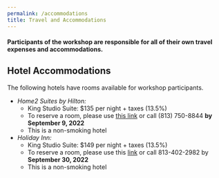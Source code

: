 ```yaml
---
permalink: /accommodations
title: Travel and Accommodations
---
```


#### Participants of the workshop are responsible for all of their own travel expenses and accommodations.

## Hotel Accommodations

The following hotels have rooms available for workshop participants.

  - _Home2 Suites by Hilton:_ 
    - King Studio Suite: $135 per night + taxes (13.5%) 
    - To reserve a room, please use [this link](https://www.hilton.com/en/book/reservation/deeplink/?ctyhocn=TPASFHT&groupCode=CHTWAT&arrivaldate=2022-10-26&departuredate=2022-10-29&flexibleDates=true&cid=OM,WW,HILTONLINK,EN,DirectLink&fromId=HILTONLINKDIRECT) or call (813) 750-8844 **by September 9, 2022**
    - This is a non-smoking hotel 
  - _Holiday Inn:_  
    - King Studio Suite: $149 per night + taxes (13.5%) 
    - To reserve a room, please use this [link](https://www.holidayinn.com/redirect?path=rates&brandCode=HI&localeCode=en&regionCode=1&hotelCode=Tpafa&checkInDate=27&checkInMonthYear=092022&checkOutDate=29&checkOutMonthYear=092022&_PMID=99801505&GPC=WAT&cn=no&viewfullsite=true) or call 813-402-2982 by **September 30, 2022**
    - This is a non-smoking hotel



